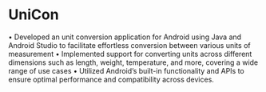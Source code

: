 # UniCon
• Developed an unit conversion application for Android using Java and Android Studio to facilitate effortless
conversion between various units of measurement
• Implemented support for converting units across different dimensions such as length, weight, temperature, and
more, covering a wide range of use cases
• Utilized Android’s built-in functionality and APIs to ensure optimal performance and compatibility across devices.
